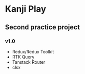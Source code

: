 # Kanji Play
## Second practice project 
### v1.0
- Redux/Redux Toolkit
- RTK Query
- Tanstack Router
- clsx